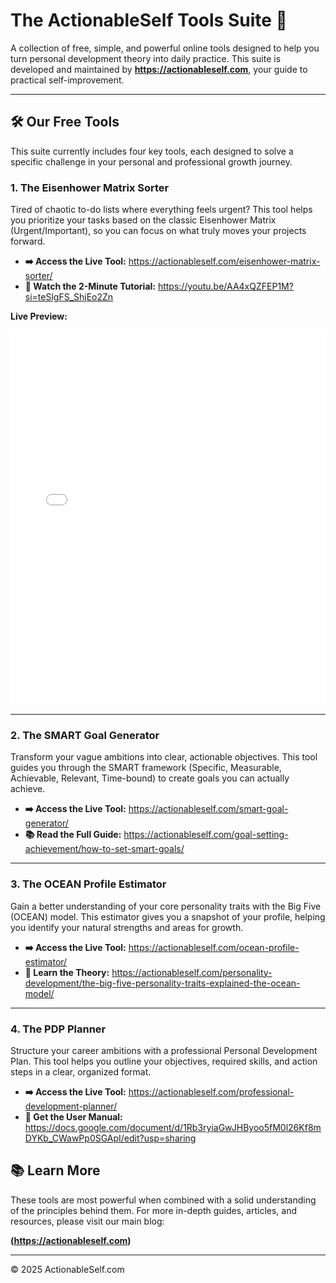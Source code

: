 # The ActionableSelf Tools Suite 🚀

A collection of free, simple, and powerful online tools designed to help you turn personal development theory into daily practice. This suite is developed and maintained by **https://actionableself.com**, your guide to practical self-improvement.

---

## 🛠️ Our Free Tools

This suite currently includes four key tools, each designed to solve a specific challenge in your personal and professional growth journey.

### 1. The Eisenhower Matrix Sorter

Tired of chaotic to-do lists where everything feels urgent? This tool helps you prioritize your tasks based on the classic Eisenhower Matrix (Urgent/Important), so you can focus on what truly moves your projects forward.

*   **➡️ Access the Live Tool:** https://actionableself.com/eisenhower-matrix-sorter/
*   **🎥 Watch the 2-Minute Tutorial:** https://youtu.be/AA4xQZFEP1M?si=teSlgFS_ShjEo2Zn

**Live Preview:**
<iframe src="[https://actionableself.com/eisenhower-matrix-sorter/]" width="100%" height="600" frameborder="0"></iframe>

---

### 2. The SMART Goal Generator

Transform your vague ambitions into clear, actionable objectives. This tool guides you through the SMART framework (Specific, Measurable, Achievable, Relevant, Time-bound) to create goals you can actually achieve.

*   **➡️ Access the Live Tool:** https://actionableself.com/smart-goal-generator/
*   **📚 Read the Full Guide:** https://actionableself.com/goal-setting-achievement/how-to-set-smart-goals/

---

### 3. The OCEAN Profile Estimator

Gain a better understanding of your core personality traits with the Big Five (OCEAN) model. This estimator gives you a snapshot of your profile, helping you identify your natural strengths and areas for growth.

*   **➡️ Access the Live Tool:** https://actionableself.com/ocean-profile-estimator/
*   **🧠 Learn the Theory:** https://actionableself.com/personality-development/the-big-five-personality-traits-explained-the-ocean-model/

---

### 4. The PDP Planner

Structure your career ambitions with a professional Personal Development Plan. This tool helps you outline your objectives, required skills, and action steps in a clear, organized format.

*   **➡️ Access the Live Tool:** https://actionableself.com/professional-development-planner/
*   **📖 Get the User Manual:** https://docs.google.com/document/d/1Rb3ryiaGwJHByoo5fM0l26Kf8mDYKb_CWawPp0SGApI/edit?usp=sharing

## 📚 Learn More

These tools are most powerful when combined with a solid understanding of the principles behind them. For more in-depth guides, articles, and resources, please visit our main blog:

**(https://actionableself.com)**

---
© 2025 ActionableSelf.com
